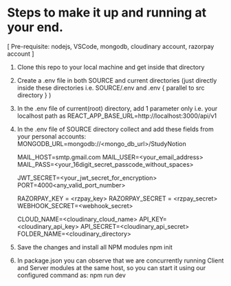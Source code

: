 # Steps to make it up and running at your end.
[ Pre-requisite: nodejs, VSCode, mongodb, cloudinary account, razorpay account ]
1. Clone this repo to your local machine and get inside that directory
2. Create a .env file in both SOURCE and current directories (just directly inside these directories i.e. SOURCE/.env and .env { parallel to src directory } )
3. In the .env file of current(root) directory, add 1 parameter only i.e. your localhost path as
       REACT_APP_BASE_URL=http://localhost:3000/api/v1
4. In the .env file of SOURCE directory collect and add these fields from your personal accounts:
    MONGODB_URL=mongodb://<mongo_db_url>/StudyNotion

    MAIL_HOST=smtp.gmail.com
    MAIL_USER=<your_email_address>
    MAIL_PASS=<your_16digit_secret_passcode_without_spaces>
    
    JWT_SECRET=<your_jwt_secret_for_encryption>
    PORT=4000<any_valid_port_number>
    
    RAZORPAY_KEY = <rzpay_key>
    RAZORPAY_SECRET = <rzpay_secret>
    WEBHOOK_SECRET=<webhook_secret>
    
    
    CLOUD_NAME=<cloudinary_cloud_name>
    API_KEY=<cloudinary_api_key>
    API_SECRET=<cloudinary_api_secret>
    FOLDER_NAME=<cloudinary_directory>

5. Save the changes and install all NPM modules
   npm init

6. In package.json you can observe that we are concurrently running Client and Server modules at the same host, so you can start it using our configured command as:
   npm run dev

